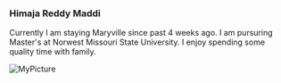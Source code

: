 ### Himaja Reddy Maddi

Currently I am staying Maryville since past 4 weeks ago. I am pursuring Master's at Norwest Missouri State University. I enjoy spending some quality time with family.

![MyPicture](C:\Users\S545156\Documents\GitHub\assignment2-maddi\picture.jpg)
